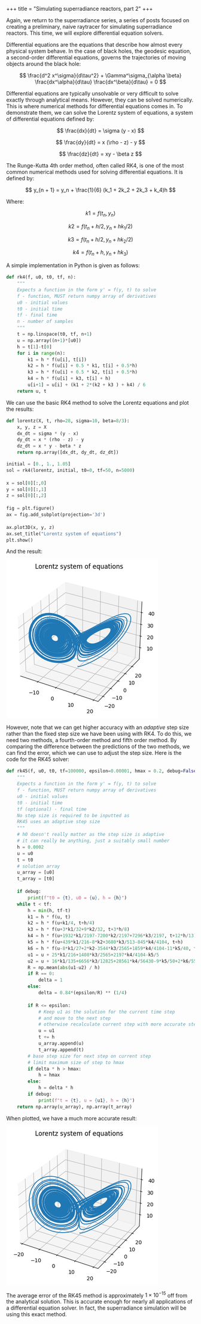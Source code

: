 +++
title = "Simulating superradiance reactors, part 2"
+++

Again, we return to the superradiance series, a series of posts focused on creating a preliminary, naive raytracer for simulating superradiance reactors. This time, we will explore differential equation solvers.

<!-- more -->

Differential equations are the equations that describe how almost every physical system behave. In the case of black holes, the geodesic equation, a second-order differential equations, governs the trajectories of moving objects around the black hole:

$$
\frac{d^2 x^\sigma}{d\tau^2} + \Gamma^\sigma_{\alpha \beta} \frac{dx^\alpha}{d\tau} \frac{dx^\beta}{d\tau} = 0
$$

Differential equations are typically unsolvable or very difficult to solve exactly through analytical means. However, they can be solved numerically. This is where numerical methods for differential equations comes in. To demonstrate them, we can solve the Lorentz system of equations, a system of differential equations defined by:

$$
\frac{dx}{dt} = \sigma (y - x)
$$

$$
\frac{dy}{dt} = x (\rho - z) - y
$$

$$
\frac{dz}{dt} = xy - \beta z
$$

The Runge-Kutta 4th order method, often called RK4, is one of the most common numerical methods used for solving differential equations. It is defined by:

$$
y_{n + 1} = y_n + \frac{1}{6} (k_1 + 2k_2 + 2k_3 + k_4)h
$$

Where:

$$
k1 = f(t_n, y_n)
$$

$$
k2 = f(t_n + h / 2, y_n + h k_1 / 2)
$$

$$
k3 = f(t_n + h / 2, y_n + h k_2 / 2)
$$

$$
k4 = f(t_n + h, y_n + h k_3)
$$

A simple implementation in Python is given as follows:

```python
def rk4(f, u0, t0, tf, n):
    """
    Expects a function in the form y' = f(y, t) to solve
    f - function, MUST return numpy array of derivatives
    u0 - initial values
    t0 - initial time
    tf - final time
    n - number of samples
    """
    t = np.linspace(t0, tf, n+1)
    u = np.array((n+1)*[u0])
    h = t[1]-t[0]
    for i in range(n):
        k1 = h * f(u[i], t[i])    
        k2 = h * f(u[i] + 0.5 * k1, t[i] + 0.5*h)
        k3 = h * f(u[i] + 0.5 * k2, t[i] + 0.5*h)
        k4 = h * f(u[i] + k3, t[i] + h)
        u[i+1] = u[i] + (k1 + 2*(k2 + k3 ) + k4) / 6
    return u, t
```

We can use the basic RK4 method to solve the Lorentz equations and plot the results:

```python
def lorentz(X, t, rho=28, sigma=10, beta=8/3):
    x, y, z = X
    dx_dt = sigma * (y - x)
    dy_dt = x * (rho - z) - y
    dz_dt = x * y - beta * z
    return np.array([dx_dt, dy_dt, dz_dt])
```

```python
initial = [0., 1., 1.05]
sol = rk4(lorentz, initial, t0=0, tf=50, n=5000)

x = sol[0][:,0]
y = sol[0][:,1]
z = sol[0][:,2]

fig = plt.figure()
ax = fig.add_subplot(projection='3d')

ax.plot3D(x, y, z)
ax.set_title("Lorentz system of equations")
plt.show()
```

And the result:

![Lorentz RK4 plot](lorentz_1.png)

However, note that we can get higher accuracy with an _adaptive_ step size rather than the fixed step size we have been using with RK4. To do this, we need two methods, a fourth-order method and fifth order method. By comparing the difference between the predictions of the two methods, we can find the error, which we can use to adjust the step size. Here is the code for the RK45 solver:

```python
def rk45(f, u0, t0, tf=100000, epsilon=0.00001, hmax = 0.2, debug=False):
    """
    Expects a function in the form y' = f(y, t) to solve
    f - function, MUST return numpy array of derivatives
    u0 - initial values
    t0 - initial time
    tf (optional) - final time
    No step size is required to be inputted as
    RK45 uses an adaptive step size
    """
    # h0 doesn't really matter as the step size is adaptive
    # it can really be anything, just a suitably small number
    h = 0.0002
    u = u0
    t = t0
    # solution array
    u_array = [u0]
    t_array = [t0]
    
    if debug:
        print(f"t0 = {t}, u0 = {u}, h = {h}")
    while t < tf:
        h = min(h, tf-t)
        k1 = h * f(u, t)
        k2 = h * f(u+k1/4, t+h/4)
        k3 = h * f(u+3*k1/32+9*k2/32, t+3*h/8)
        k4 = h * f(u+1932*k1/2197-7200*k2/2197+7296*k3/2197, t+12*h/13)
        k5 = h * f(u+439*k1/216-8*k2+3680*k3/513-845*k4/4104, t+h)
        k6 = h * f(u-8*k1/27+2*k2-3544*k3/2565+1859*k4/4104-11*k5/40, t+h/2)
        u1 = u + 25*k1/216+1408*k3/2565+2197*k4/4104-k5/5
        u2 = u + 16*k1/135+6656*k3/12825+28561*k4/56430-9*k5/50+2*k6/55
        R = np.mean(abs(u1-u2) / h)
        if R == 0:
            delta = 1
        else:
            delta = 0.84*(epsilon/R) ** (1/4)
        
        if R <= epsilon:
            # Keep u1 as the solution for the current time step
            # and move to the next step
            # otherwise recalculate current step with more accurate step
            u = u1
            t += h
            u_array.append(u)
            t_array.append(t)
        # base step size for next step on current step
        # limit maximum size of step to hmax
        if delta * h > hmax:
            h = hmax
        else:
            h = delta * h
        if debug:
            print(f"t = {t}, u = {u1}, h = {h}")
    return np.array(u_array), np.array(t_array)
```

When plotted, we have a much more accurate result:

![Lorentz RK45 plot](lorentz_2.png)

The average error of the RK45 method is approximately $1 \times 10^{-15}$ off from the analytical solution. This is accurate enough for nearly all applications of a differential equation solver. In fact, the superradiance simulation will be using this exact method.